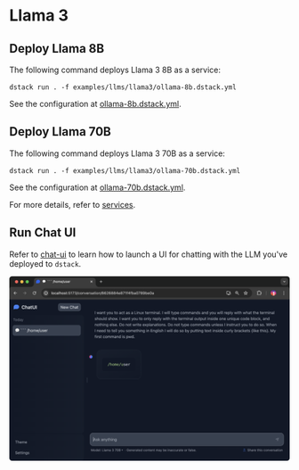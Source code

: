 # Llama 3

## Deploy Llama 8B

The following command deploys Llama 3 8B as a service:

```shell
dstack run . -f examples/llms/llama3/ollama-8b.dstack.yml
```

See the configuration at [ollama-8b.dstack.yml](ollama-8b.dstack.yml).

## Deploy Llama 70B

The following command deploys Llama 3 70B as a service:

```shell
dstack run . -f examples/llms/llama3/ollama-70b.dstack.yml
```

See the configuration at [ollama-70b.dstack.yml](ollama-70b.dstack.yml).

For more details, refer to [services](https://dstack.ai/docs/services).

## Run Chat UI

Refer to [chat-ui](../chat-ui/README.md) to learn how to launch a UI for chatting with the LLM you've deployed to `dstack`.

![](../chat-ui/images/dstack-chat-ui-llama3.png)